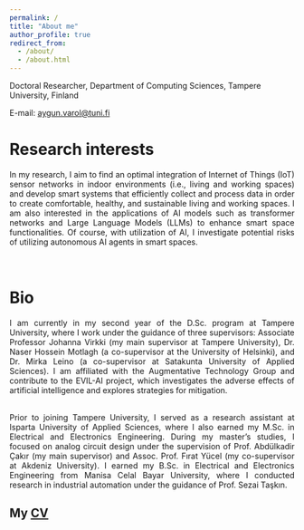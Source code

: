 ```yaml
---
permalink: /
title: "About me"
author_profile: true
redirect_from: 
  - /about/
  - /about.html
---
```


Doctoral Researcher, Department of Computing Sciences, Tampere University, Finland

E-mail: aygun.varol@tuni.fi

Research interests
======
<div align="justify">
In my research, I aim to find an optimal integration of Internet of Things (IoT) sensor networks in indoor environments (i.e., living and working spaces) and develop smart systems that efficiently collect and process data in order to create comfortable, healthy, and sustainable living and working spaces. I am also interested in the applications of AI models such as transformer networks and Large Language Models (LLMs) to enhance smart space functionalities. Of course, with utilization of AI, I investigate potential risks of utilizing autonomous AI agents in smart spaces.
</div><br><br>

Bio
======
<div align="justify">
I am currently in my second year of the D.Sc. program at Tampere University, where I work under the guidance of three supervisors: Associate Professor Johanna Virkki (my main supervisor at Tampere University), Dr. Naser Hossein Motlagh (a co-supervisor at the University of Helsinki), and Dr. Mirka Leino (a co-supervisor at Satakunta University of Applied Sciences). I am affiliated with the Augmentative Technology Group and contribute to the EVIL-AI project, which investigates the adverse effects of artificial intelligence and explores strategies for mitigation.<br><br>

Prior to joining Tampere University, I served as a research assistant at Isparta University of Applied Sciences, where I also earned my M.Sc. in Electrical and Electronics Engineering. During my master’s studies, I focused on analog circuit design under the supervision of Prof. Abdülkadir Çakır (my main supervisor) and Assoc. Prof. Fırat Yücel (my co-supervisor at Akdeniz University). I earned my B.Sc. in Electrical and Electronics Engineering from Manisa Celal Bayar University, where I conducted research in industrial automation under the guidance of Prof. Sezai Taşkın.
</div>

My [CV](https://github.com/user-attachments/files/18643241/Aygun_CV_TENK.pdf)
------



